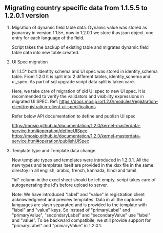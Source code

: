 ## Migrating country specific data from 1.1.5.5 to 1.2.0.1 version

1. Migration of dynamic field table data.
	Dynamic value was stored as jsonarray in version 1.1.5*, now in 1.2.0.1 we store it as json object. one entry for each language of the field.

	Script takes the backup of existing table and migrates dynamic field table data into new table created.

2. UI Spec migration

	In 1.1.5* both Identity schema and UI spec was stored in identity_schema table. From 1.2.0 it is split into 2 different tables, identity_schema and ui_spec. As part of sql upgrade script data split is taken care.

	Here, we take care of migration of old UI spec to new UI spec. It is recommended to verify the validators and visibility expressions in migrated UI SPEC.
	Ref: https://docs.mosip.io/1.2.0/modules/registration-client/registration-client-ui-specifications

	Refer below API documentation to define and publish UI spec

	https://mosip.github.io/documentation/1.2.0/kernel-masterdata-service.html#operation/defineUISpec
	https://mosip.github.io/documentation/1.2.0/kernel-masterdata-service.html#operation/publishUISpec

3. Template type and Template data change: 
	
	New template types and templates were introduced in 1.2.0.1. All the new types and templates itself are provided in the xlsx file in the same directoy in all english, arabic, french, kannada, hindi and tamil.

	"id" column in the excel sheet should be left empty, script takes care of autogenerating the id's before upload to server.

	Note: We have introduced "label" and "value" in registration client acknowledgment and preview templates. Data in all the captured languages are slash separated and is provided to the template with "label" and "value" keys. So instead of "primaryLabel" and "primaryValue", "secondaryLabel" and "secondaryValue" use "label" and "value". To be backward compatibile, we still provide support for "primaryLabel" and "primaryValue" in 1.2.0.1.

